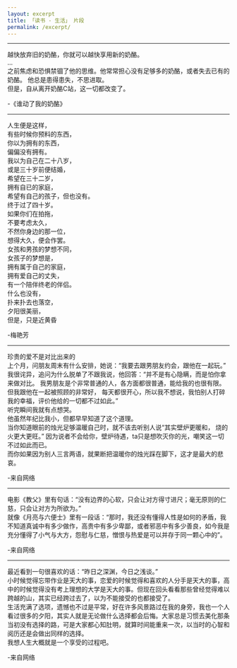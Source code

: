 ```yaml
---
layout: excerpt
title: 「读书 - 生活」 片段 
permalink: /excerpt/
---
```


---
越快放弃旧的奶酪，你就可以越快享用新的奶酪。<br>
...<br>
之前焦虑和恐惧禁锢了他的思维。他常常担心没有足够多的奶酪，或者失去已有的奶酪。
他总是患得患失，不思进取。<br>
但是，自从离开奶酪C站，这一切都改变了。
<div class="excerpt-source">-《谁动了我的奶酪》</div>


---

人生便是这样，<br>
有些时候你预料的东西，<br>
你以为拥有的东西，<br>
偏偏没有拥有。<br>
我以为自己在二十八岁，<br>
或是三十岁前便结婚，<br>
希望在三十二岁，<br>
拥有自已的家庭，<br>
希望有自己的孩子，但也没有。<br>
终于过了四十岁。<br>
如果你们在拍拖，<br>
不要考虑太久，<br>
不然你身边的那一位，<br>
想得大久，便会作罢。<br>
女孩和男孩的梦想不同，<br>
女孩子的梦想是，<br>
拥有属于自己的家庭，<br>
拥有爱自己的丈失，<br>
有一个陪伴终老的伴侣。<br>
什么也没有，<br>
扑来扑去也落空，<br>
夕阳很美丽，<br>
但是，只是近黄昏
<div class="excerpt-source">-梅艳芳</div>

---
珍贵的爱不是对比出来的<br>
上个月，问朋友周末有什么安排，她说：“我要去跟男朋友约会，跟他在一起玩。”<br>
我很诧异，追问为什么脱单了不跟我说，他回答：“并不是有心隐瞒，而是怕你拿来做对比。
我男朋友是个非常普通的人，各方面都很普通，能给我的也很有限。但我跟他在一起被照顾的非常好，
每天都很开心，所以我不想说，我怕别人打碎我的幸福，评价他给的一切都不过如此。”<br>
听完瞬间我就有点想哭。<br>
他虽然年纪比我小，但都早早知道了这个道理。<br>
当你知道眼前的烛光足够温暖自己时，就不该去听别人说“其实壁炉更暖和， 烧的火更大更旺。”
因为说者不会给你，壁炉待遇，ta只是想吹灭你的光，嘲笑这一切不过如此而已。<br>
而你如果因为别人三言两语，就果断把温暖你的烛光踩在脚下，这才是最大的悲哀。<br>
<div class="excerpt-source">-来自网络</div>

-----

 电影《教父》里有句话：“没有边界的心软，只会让对方得寸进尺；毫无原则的仁慈，只会让对方为所欲为。”<br>
 就像《月亮与六便士》里有一段话：“那时，我还没有懂得人性是如何的矛盾，我不知道真诚中有多少做作，高贵中有多少卑鄙，或者邪恶中有多少善良，如今我是充分懂得了小气与大方，怨慰与仁慈，憎恨与热爱是可以并存于同一颗心中的”。
<div class="excerpt-source">-来自网络</div>

-----

最近看到一句很喜欢的话：“昨日之深渊，今日之浅谈。”<br>
小时候觉得忘带作业是天大的事，恋爱的时候觉得和喜欢的人分手是天大的事，高中的时候觉得没有考上理想的大学是天大的事。但现在回头看看那些曾经觉得难以跨越的山，其实已经跨过去了，以为不能接受的也都接受了。<br>
生活充满了选项，遗憾也不过是平常，好在许多风景路过在我的身旁，我也一个人看过很多的夕阳，其实人就是无论做什么选择都会后悔。大家总是习惯去美化那条当初没有选择的路，可是大家都心知肚明，就算时间能重来一次，以当时的心智和阅历还是会做出同样的选择。<br>
我想人生大概就是一个享受的过程吧。
<div class="excerpt-source">-来自网络</div>
